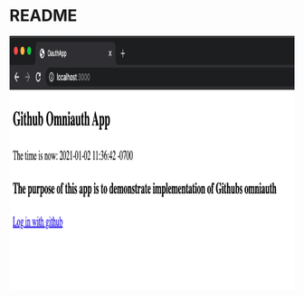 # README

<img src="https://github.com/PhilipDeFraties/oauth_app/blob/main/app/assets/images/Screen%20Shot%202021-01-02%20at%2011.37.55%20AM.png" width="550" height="450">
